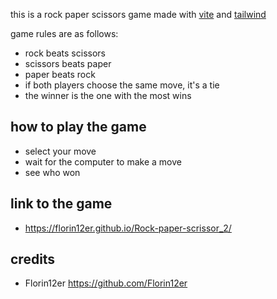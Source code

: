this is a rock paper scissors game made with [vite](https://vitejs.dev/) and [tailwind](https://tailwindcss.com/)

game rules are as follows:
- rock beats scissors
- scissors beats paper
- paper beats rock
- if both players choose the same move, it's a tie
- the winner is the one with the most wins

## how to play the game
- select your move
- wait for the computer to make a move
- see who won

## link to the game 
- https://florin12er.github.io/Rock-paper-scrissor_2/

## credits
- Florin12er https://github.com/Florin12er
